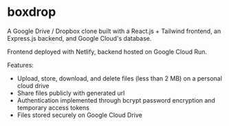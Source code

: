 # boxdrop

A Google Drive / Dropbox clone built with a React.js + Tailwind frontend, an Express.js backend, and Google Cloud's database.

Frontend deployed with Netlify, backend hosted on Google Cloud Run.

Features:

- Upload, store, download, and delete files (less than 2 MB) on a personal cloud drive
- Share files publicly with generated url
- Authentication implemented through bcrypt password encryption and temporary access tokens
- Files stored securely on Google Cloud Drive
